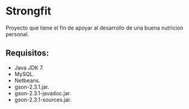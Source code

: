 # Strongfit
Proyecto que tiene el fin de apoyar al desarrollo de una buena nutricion personal.

## Requisitos:
  - Java JDK 7.
  - MySQL.
  - Netbeans.
  - gson-2.3.1.jar.
  - gson-2.3.1-javadoc.jar.
  - gson-2.3.1-sources.jar.
